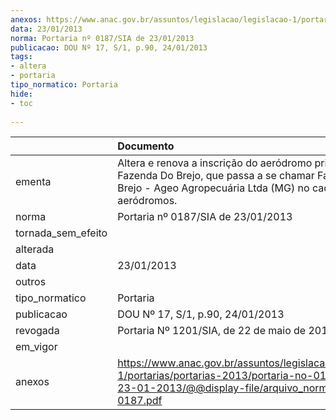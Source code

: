 ```yaml
---
anexos: https://www.anac.gov.br/assuntos/legislacao/legislacao-1/portarias/portarias-2013/portaria-no-0187-sia-de-23-01-2013/@@display-file/arquivo_norma/PA2013-0187.pdf
data: 23/01/2013
norma: Portaria nº 0187/SIA de 23/01/2013
publicacao: DOU Nº 17, S/1, p.90, 24/01/2013
tags:
- altera
- portaria
tipo_normatico: Portaria
hide: 
- toc 
 
---
```


|                    | Documento                                                                                                                                                          |
|:-------------------|:-------------------------------------------------------------------------------------------------------------------------------------------------------------------|
| ementa             | Altera e renova a inscrição do aeródromo privado Fazenda Do Brejo, que passa a se chamar Fazenda do Brejo - Ageo Agropecuária Ltda (MG) no cadastro de aeródromos. |
| norma              | Portaria nº 0187/SIA de 23/01/2013                                                                                                                                 |
| tornada_sem_efeito |                                                                                                                                                                    |
| alterada           |                                                                                                                                                                    |
| data               | 23/01/2013                                                                                                                                                         |
| outros             |                                                                                                                                                                    |
| tipo_normatico     | Portaria                                                                                                                                                           |
| publicacao         | DOU Nº 17, S/1, p.90, 24/01/2013                                                                                                                                   |
| revogada           | Portaria Nº 1201/SIA, de 22 de maio de 2014                                                                                                                        |
| em_vigor           |                                                                                                                                                                    |
| anexos             | https://www.anac.gov.br/assuntos/legislacao/legislacao-1/portarias/portarias-2013/portaria-no-0187-sia-de-23-01-2013/@@display-file/arquivo_norma/PA2013-0187.pdf  |